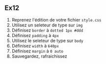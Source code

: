 Ex12
---

1. Reprenez l'édition de votre fichier `style.css`
2. Utilisez un seleteur de type sur `img`
3. Définisez `border` à `dotted 1px #ddd`
3. Définisez `padding` à `4px`
2. Utilisez le seleteur de type sur `body`
3. Définisez `width` à `640px`
3. Définisez `margin` à `0 auto`
7. Sauvegardez, rafraichissez
